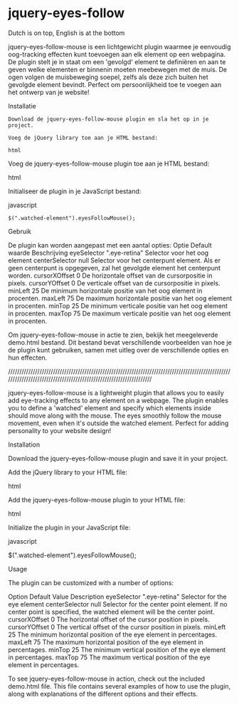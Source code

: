 # jquery-eyes-follow

Dutch is on top, English is at the bottom

jquery-eyes-follow-mouse is een lichtgewicht plugin waarmee je eenvoudig oog-tracking effecten kunt toevoegen aan elk element op een webpagina. De plugin stelt je in staat om een 'gevolgd' element te definiëren en aan te geven welke elementen er binnenin moeten meebewegen met de muis. De ogen volgen de muisbeweging soepel, zelfs als deze zich buiten het gevolgde element bevindt. Perfect om persoonlijkheid toe te voegen aan het ontwerp van je website!

Installatie

    Download de jquery-eyes-follow-mouse plugin en sla het op in je project.

    Voeg de jQuery library toe aan je HTML bestand:

    html

<script src="https://code.jquery.com/jquery-3.6.0.min.js"></script>

Voeg de jquery-eyes-follow-mouse plugin toe aan je HTML bestand:

html

<script src="jquery-eyes-follow-mouse.js"></script>

Initialiseer de plugin in je JavaScript bestand:

javascript

    $(".watched-element").eyesFollowMouse();

Gebruik

De plugin kan worden aangepast met een aantal opties:
Optie	Default waarde	Beschrijving
eyeSelector	".eye-retina"	Selector voor het oog element
centerSelector	null	Selector voor het centerpunt element. Als er geen centerpunt is opgegeven, zal het gevolgde element het centerpunt worden.
cursorXOffset	0	De horizontale offset van de cursorpositie in pixels.
cursorYOffset	0	De verticale offset van de cursorpositie in pixels.
minLeft	25	De minimum horizontale positie van het oog element in procenten.
maxLeft	75	De maximum horizontale positie van het oog element in procenten.
minTop	25	De minimum verticale positie van het oog element in procenten.
maxTop	75	De maximum verticale positie van het oog element in procenten.

Om jquery-eyes-follow-mouse in actie te zien, bekijk het meegeleverde demo.html bestand. Dit bestand bevat verschillende voorbeelden van hoe je de plugin kunt gebruiken, samen met uitleg over de verschillende opties en hun effecten.

///////////////////////////////////////////////////////////////////////////////////////////////////////////////////////////////////////////////////////////////////


jquery-eyes-follow-mouse is a lightweight plugin that allows you to easily add eye-tracking effects to any element on a webpage. The plugin enables you to define a 'watched' element and specify which elements inside should move along with the mouse. The eyes smoothly follow the mouse movement, even when it's outside the watched element. Perfect for adding personality to your website design!

Installation

Download the jquery-eyes-follow-mouse plugin and save it in your project.

Add the jQuery library to your HTML file:

html

<script src="https://code.jquery.com/jquery-3.6.0.min.js"></script>
Add the jquery-eyes-follow-mouse plugin to your HTML file:

html

<script src="jquery-eyes-follow-mouse.js"></script>
Initialize the plugin in your JavaScript file:

javascript

$(".watched-element").eyesFollowMouse();

Usage

The plugin can be customized with a number of options:

Option Default Value Description
eyeSelector ".eye-retina" Selector for the eye element
centerSelector null Selector for the center point element. If no center point is specified, the watched element will be the center point.
cursorXOffset 0 The horizontal offset of the cursor position in pixels.
cursorYOffset 0 The vertical offset of the cursor position in pixels.
minLeft 25 The minimum horizontal position of the eye element in percentages.
maxLeft 75 The maximum horizontal position of the eye element in percentages.
minTop 25 The minimum vertical position of the eye element in percentages.
maxTop 75 The maximum vertical position of the eye element in percentages.

To see jquery-eyes-follow-mouse in action, check out the included demo.html file. This file contains several examples of how to use the plugin, along with explanations of the different options and their effects.
